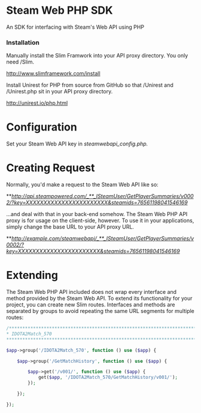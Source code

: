 Steam Web PHP SDK
================

An SDK for interfacing with Steam's Web API using PHP

### Installation

Manually install the Slim Framwork into your API proxy directory. You only need
/Slim.

http://www.slimframework.com/install

Install Unirest for PHP from source from GitHub so that /Unirest and
/Unirest.php sit in your API proxy directory.

http://unirest.io/php.html

Configuration
=============

Set your Steam Web API key in *steamwebapi_config.php.*

Creating Request
================

Normally, you'd make a request to the Steam Web API like so:

**_http://api.steampowered.com/_**_ISteamUser/GetPlayerSummaries/v0002/?key=XXXXXXXXXXXXXXXXXXXXXXX&steamids=76561198041546169_

...and deal with that in your back-end somehow. The Steam Web PHP API proxy is
for usage on the client-side, however. To use it in your applications, simply
change the base URL to your API proxy URL.

**_http://example.com/steamwebapi/_**_ISteamUser/GetPlayerSummaries/v0002/?key=XXXXXXXXXXXXXXXXXXXXXXX&steamids=76561198041546169_

Extending
=========

The Steam Web PHP API included does not wrap every interface and method
provided by the Steam Web API. To extend its functionality for your project,
you can create new Slim routes. Interfaces and methods are separated by groups
to avoid repeating the same URL segments for multiple routes:

```php
/********************************************************************************
* IDOTA2Match_570
*******************************************************************************/

$app->group('/IDOTA2Match_570', function () use ($app) {

    $app->group('/GetMatchHistory', function () use ($app) {

        $app->get('/v001/', function () use ($app) {
        	get($app, '/IDOTA2Match_570/GetMatchHistory/v001/');
        });

    });

});
```
